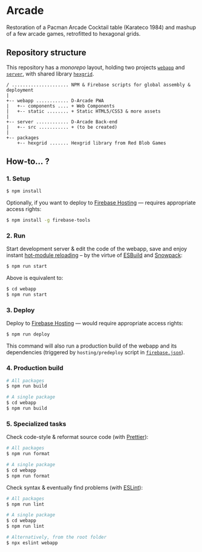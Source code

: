 # Arcade

Restoration of a Pacman Arcade Cocktail table (Karateco 1984) and mashup of a few arcade games, retrofitted to hexagonal grids. 

## Repository structure

This repository has a _monorepo_ layout, holding two projects [`webapp`](webapp/) and [`server`](server/), with shared library [`hexgrid`](packages/hexgrid/).

```ascii
/ ..................... NPM & Firebase scripts for global assembly & deployment
|
+-- webapp ............ D-Arcade PWA
|   +-- components .... + Web Components
|   +-- static ........ + Static HTML5/CSS3 & more assets
|
+-- server ............ D-Arcade Back-end
|   +-- src ........... + (to be created)
|
+-- packages
    +-- hexgrid ....... Hexgrid library from Red Blob Games
```

## How-to… ?

### 1. Setup

```bash
$ npm install
```

Optionally, if you want to deploy to [Firebase Hosting](https://console.firebase.google.com/project/d-arcade/hosting) — requires appropriate access rights:

```bash
$ npm install -g firebase-tools
```

### 2. Run

Start development server & edit the code of the webapp, save and enjoy instant [hot-module reloading](https://www.snowpack.dev/concepts/hot-module-replacement) – by the virtue of [ESBuild](https://esbuild.github.io) and [Snowpack](https://www.snowpack.dev):

```bash
$ npm run start
```

Above is equivalent to:

```bash
$ cd webapp
$ npm run start
```

### 3. Deploy

Deploy to [Firebase Hosting](https://console.firebase.google.com/project/d-arcade/hosting) — would require appropriate access rights:

```bash
$ npm run deploy
```

This command will also run a production build of the webapp and its dependencies
(triggered by `hosting/predeploy` script in [`firebase.json`](firebase.json)).

### 4. Production build

```bash
# All packages
$ npm run build

# A single package
$ cd webapp
$ npm run build
```

### 5. Specialized tasks

Check code-style & reformat source code (with [Prettier](https://prettier.io)):

```bash
# All packages
$ npm run format

# A single package
$ cd webapp
$ npm run format
```

Check syntax & eventually find problems (with [ESLint](https://eslint.org)):

```bash
# All packages
$ npm run lint

# A single package
$ cd webapp
$ npm run lint

# Alternatively, from the root folder
$ npx eslint webapp
```